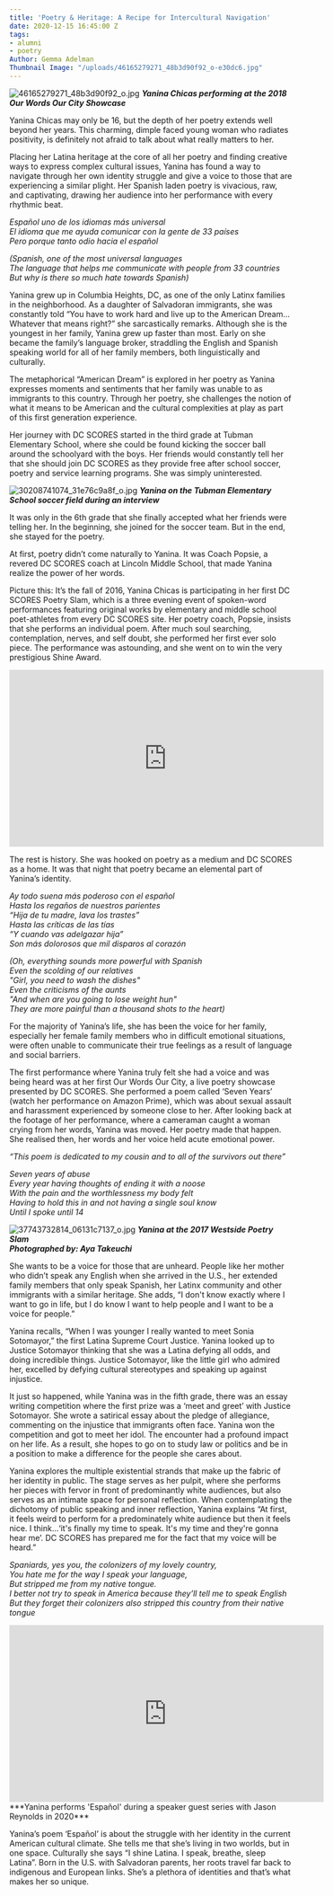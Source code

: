 ```yaml
---
title: 'Poetry & Heritage: A Recipe for Intercultural Navigation'
date: 2020-12-15 16:45:00 Z
tags:
- alumni
- poetry
Author: Gemma Adelman
Thumbnail Image: "/uploads/46165279271_48b3d90f92_o-e30dc6.jpg"
---
```


![46165279271_48b3d90f92_o.jpg](/uploads/46165279271_48b3d90f92_o.jpg)
***Yanina Chicas performing at the 2018 Our Words Our City Showcase***

Yanina Chicas may only be 16, but the depth of her poetry extends well beyond her years. This charming, dimple faced young woman who radiates positivity, is definitely not afraid to talk about what really matters to her.



Placing her Latina heritage at the core of all her poetry and finding creative ways to express complex cultural issues, Yanina has found a way to navigate through her own identity struggle and give a voice to those that are experiencing a similar plight. Her Spanish laden poetry is vivacious, raw, and captivating, drawing her audience into her performance with every rhythmic beat. 
 
*Español uno de los idiomas más universal* <br>
*El idioma que me ayuda comunicar con la gente de 33 países* <br>
*Pero porque tanto odio hacia el español* <br>

*(Spanish, one of the most universal languages* <br>
*The language that helps me communicate with people from 33 countries* <br>
*But why is there so much hate towards Spanish)* <br>
 
Yanina grew up in Columbia Heights, DC, as one of the only Latinx families in the neighborhood. As a daughter of Salvadoran immigrants, she was constantly told “You have to work hard and live up to the American Dream... Whatever that means right?” she sarcastically remarks. Although she is the youngest in her family, Yanina grew up faster than most. Early on she became the family’s language broker, straddling the English and Spanish speaking world for all of her family members, both linguistically and culturally. 

The metaphorical “American Dream” is explored in her poetry as Yanina expresses moments and sentiments that her family was unable to as immigrants to this country. Through her poetry, she challenges the notion of what it means to be American and the cultural complexities at play as part of this first generation experience. 

Her journey with DC SCORES started in the third grade at Tubman Elementary School, where she could be found kicking the soccer ball around the schoolyard with the boys. Her friends would constantly tell her that she should join DC SCORES as they provide free after school soccer, poetry and service learning programs. She was simply uninterested. 

![30208741074_31e76c9a8f_o.jpg](/uploads/30208741074_31e76c9a8f_o.jpg)
***Yanina on the Tubman Elementary School soccer field during an interview***

It was only in the 6th grade that she finally accepted what her friends were telling her. In the beginning, she joined for the soccer team. But in the end, she stayed for the poetry. 

At first, poetry didn’t come naturally to Yanina. It was Coach Popsie, a revered DC SCORES coach at Lincoln Middle School, that made Yanina realize the power of her words. 

Picture this: It’s the fall of 2016, Yanina Chicas is participating in her first DC SCORES Poetry Slam, which is a three evening event of spoken-word performances featuring original works by elementary and middle school poet-athletes from every DC SCORES site. Her poetry coach, Popsie, insists that she performs an individual poem. After much soul searching, contemplation, nerves, and self doubt, she performed her first ever solo piece. The performance was astounding, and she went on to win the very prestigious Shine Award. 

<iframe width="560" height="315" src="https://www.youtube.com/embed/V4tdqT_iioU" frameborder="0" allow="accelerometer; autoplay; clipboard-write; encrypted-media; gyroscope; picture-in-picture" allowfullscreen></iframe>

The rest is history. She was hooked on poetry as a medium and DC SCORES as a home. It was that night that poetry became an elemental part of Yanina’s identity. 

*Ay todo suena más poderoso con el español* <br>
*Hasta los regaños de nuestros parientes* <br> 
*“Hija de tu madre, lava los trastes”* <br>
*Hasta las críticas de las tías* <br>
*“Y cuando vas adelgazar hija”* <br>
*Son más dolorosos que mil disparos al corazón* <br>

*(Oh, everything sounds more powerful with Spanish* <br>
*Even the scolding of our relatives* <br>
*"Girl, you need to wash the dishes"* <br>
*Even the criticisms of the aunts* <br>
*"And when are you going to lose weight hun"* <br>
*They are more painful than a thousand shots to the heart)* <br>

For the majority of Yanina’s life, she has been the voice for her family, especially her female family members who in difficult emotional situations, were often unable to communicate their true feelings as a result of language and social barriers.  

The first performance where Yanina truly felt she had a voice and was being heard was at her first Our Words Our City, a live poetry showcase presented by DC SCORES.  She performed a poem called ‘Seven Years’ (watch her performance on Amazon Prime), which was about sexual assault and harassment experienced by someone close to her. After looking back at the footage of her performance, where a cameraman caught a woman crying from her words, Yanina was moved. Her poetry made that happen. She realised then, her words and her voice held acute emotional power. 

*“This poem is dedicated to my cousin and to all of the survivors out there”*

*Seven years of abuse* <br>
*Every year having thoughts of ending it with a noose* <br>
*With the pain and the worthlessness my body felt* <br>
*Having to hold this in and not having a single soul know* <br>
*Until I spoke until 14* <br>

![37743732814_06131c7137_o.jpg](/uploads/37743732814_06131c7137_o.jpg)
***Yanina at the 2017 Westside Poetry Slam*** <br>
***Photographed by: Aya Takeuchi*** 

She wants to be a voice for those that are unheard. People like her mother who didn’t speak any English when she arrived in the U.S., her extended family members that only speak Spanish, her Latinx community and other immigrants with a similar heritage. She adds, “I don't know exactly where I want to go in life, but I do know I want to help people and I want to be a voice for people.”

Yanina recalls, “When I was younger I really wanted to meet Sonia Sotomayor,” the first Latina Supreme Court Justice. Yanina looked up to Justice Sotomayor thinking that she was a Latina defying all odds, and doing incredible things. Justice Sotomayor, like the little girl who admired her, excelled by defying cultural stereotypes and speaking up against injustice.

It just so happened, while Yanina was in the fifth grade, there was an essay writing competition where the first prize was a ‘meet and greet’ with Justice Sotomayor. She wrote a satirical essay about the pledge of allegiance, commenting on the injustice that immigrants often face. Yanina won the competition and got to meet her idol. The encounter had a profound impact on her life. As a result, she hopes to go on to study law or politics and be in a position to make a difference for the people she cares about. 

Yanina explores the multiple existential strands that make up the fabric of her identity in public. The stage serves as her pulpit, where she performs her pieces with fervor in front of predominantly white audiences, but also serves as an intimate space for personal reflection. When contemplating the dichotomy of public speaking and inner reflection, Yanina explains “At first, it feels weird to perform for a predominately white audience but then it feels nice. I think...‘it's finally my time to speak. It's my time and they're gonna hear me’. DC SCORES has  prepared me for the fact that my voice will be heard.” 

*Spaniards, yes you, the colonizers of my lovely country,* <br>
*You hate me for the way I speak your language,* <br>
*But stripped me from my native tongue.* <br>
*I better not try to speak in America because they’ll tell me to speak English* <br>
*But they forget their colonizers also stripped this country from their native tongue* <br>

<iframe width="560" height="315" src="https://www.youtube.com/embed/yXwhcEl7DoY?start=3089" frameborder="0" allow="accelerometer; autoplay; clipboard-write; encrypted-media; gyroscope; picture-in-picture" allowfullscreen></iframe> ***Yanina performs 'Español' during a speaker guest series with Jason Reynolds in 2020*** 

Yanina’s poem ‘Español’ is about the struggle with her identity in the current American cultural climate. She tells me that she’s living in two worlds, but in one space. Culturally she says “I shine Latina. I speak, breathe, sleep Latina”. Born in the U.S. with Salvadoran parents, her roots travel far back to indigenous and European links. She’s a plethora of identities and that’s what makes her so unique. 